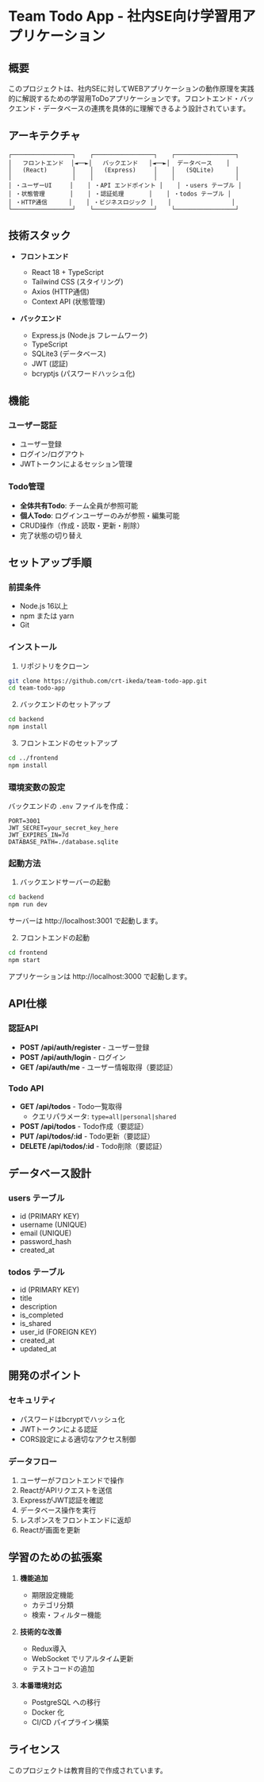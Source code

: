 # Team Todo App - 社内SE向け学習用アプリケーション

## 概要

このプロジェクトは、社内SEに対してWEBアプリケーションの動作原理を実践的に解説するための学習用ToDoアプリケーションです。フロントエンド・バックエンド・データベースの連携を具体的に理解できるよう設計されています。

## アーキテクチャ

```
┌─────────────────┐    ┌─────────────────┐    ┌─────────────────┐
│   フロントエンド  │◄──►│   バックエンド   │◄──►│  データベース    │
│   (React)       │    │   (Express)     │    │   (SQLite)      │
│                 │    │                 │    │                 │
│ ・ユーザーUI     │    │ ・API エンドポイント │    │ ・users テーブル │
│ ・状態管理       │    │ ・認証処理       │    │ ・todos テーブル │
│ ・HTTP通信      │    │ ・ビジネスロジック │    │                 │
└─────────────────┘    └─────────────────┘    └─────────────────┘
```

## 技術スタック

- **フロントエンド**
  - React 18 + TypeScript
  - Tailwind CSS (スタイリング)
  - Axios (HTTP通信)
  - Context API (状態管理)

- **バックエンド**
  - Express.js (Node.js フレームワーク)
  - TypeScript
  - SQLite3 (データベース)
  - JWT (認証)
  - bcryptjs (パスワードハッシュ化)

## 機能

### ユーザー認証
- ユーザー登録
- ログイン/ログアウト
- JWTトークンによるセッション管理

### Todo管理
- **全体共有Todo**: チーム全員が参照可能
- **個人Todo**: ログインユーザーのみが参照・編集可能
- CRUD操作（作成・読取・更新・削除）
- 完了状態の切り替え

## セットアップ手順

### 前提条件
- Node.js 16以上
- npm または yarn
- Git

### インストール

1. リポジトリをクローン
```bash
git clone https://github.com/crt-ikeda/team-todo-app.git
cd team-todo-app
```

2. バックエンドのセットアップ
```bash
cd backend
npm install
```

3. フロントエンドのセットアップ
```bash
cd ../frontend
npm install
```

### 環境変数の設定

バックエンドの `.env` ファイルを作成：
```
PORT=3001
JWT_SECRET=your_secret_key_here
JWT_EXPIRES_IN=7d
DATABASE_PATH=./database.sqlite
```

### 起動方法

1. バックエンドサーバーの起動
```bash
cd backend
npm run dev
```
サーバーは http://localhost:3001 で起動します。

2. フロントエンドの起動
```bash
cd frontend
npm start
```
アプリケーションは http://localhost:3000 で起動します。

## API仕様

### 認証API

- **POST /api/auth/register** - ユーザー登録
- **POST /api/auth/login** - ログイン
- **GET /api/auth/me** - ユーザー情報取得（要認証）

### Todo API

- **GET /api/todos** - Todo一覧取得
  - クエリパラメータ: `type=all|personal|shared`
- **POST /api/todos** - Todo作成（要認証）
- **PUT /api/todos/:id** - Todo更新（要認証）
- **DELETE /api/todos/:id** - Todo削除（要認証）

## データベース設計

### users テーブル
- id (PRIMARY KEY)
- username (UNIQUE)
- email (UNIQUE)
- password_hash
- created_at

### todos テーブル
- id (PRIMARY KEY)
- title
- description
- is_completed
- is_shared
- user_id (FOREIGN KEY)
- created_at
- updated_at

## 開発のポイント

### セキュリティ
- パスワードはbcryptでハッシュ化
- JWTトークンによる認証
- CORS設定による適切なアクセス制御

### データフロー
1. ユーザーがフロントエンドで操作
2. ReactがAPIリクエストを送信
3. ExpressがJWT認証を確認
4. データベース操作を実行
5. レスポンスをフロントエンドに返却
6. Reactが画面を更新

## 学習のための拡張案

1. **機能追加**
   - 期限設定機能
   - カテゴリ分類
   - 検索・フィルター機能

2. **技術的な改善**
   - Redux導入
   - WebSocket でリアルタイム更新
   - テストコードの追加

3. **本番環境対応**
   - PostgreSQL への移行
   - Docker 化
   - CI/CD パイプライン構築

## ライセンス

このプロジェクトは教育目的で作成されています。